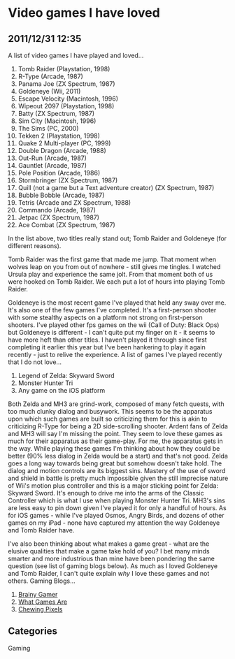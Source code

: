 # Video games I have loved

## 2011/12/31 12:35
A list of video games I have played and loved...

1. Tomb Raider (Playstation, 1998)
2. R-Type (Arcade, 1987)
3. Panama Joe (ZX Spectrum, 1987)
4. Goldeneye (Wii, 2011)
5. Escape Velocity (Macintosh, 1996)
6. Wipeout 2097 (Playstation, 1998)
7. Batty (ZX Spectrum, 1987)
8. Sim City (Macintosh, 1996)
9. The Sims (PC, 2000)
10. Tekken 2 (Playstation, 1998)
11. Quake 2 Multi-player (PC, 1999)
12. Double Dragon (Arcade, 1988)
13. Out-Run (Arcade, 1987)
14. Gauntlet (Arcade, 1987)
15. Pole Position (Arcade, 1986)
16. Stormbringer (ZX Spectrum, 1987)
17. Quill (not a game but a Text adventure creator) (ZX Spectrum, 1987)
18. Bubble Bobble (Arcade, 1987)
19. Tetris (Arcade and ZX Spectrum, 1988)
20. Commando (Arcade, 1987)
21. Jetpac (ZX Spectrum, 1987)
22. Ace Combat (ZX Spectrum, 1987)

In the list above, two titles really stand out; Tomb Raider and 
Goldeneye (for different reasons).

Tomb Raider was the first game that made me jump. That moment when 
wolves leap on you from out of nowhere - still gives me tingles. I 
watched Ursula play and experience the same jolt. From that moment both 
of us were hooked on Tomb Raider. We each put a lot of hours into 
playing Tomb Raider.

Goldeneye is the most recent game I've played that held any sway over 
me. It's also one of the few games I've completed. It's a first-person 
shooter with some stealthy aspects on a platform not strong on 
first-person shooters. I've played other fps games on the wii (Call of 
Duty: Black Ops) but Goldeneye is different - I can't quite put my 
finger on it - it seems to have more heft than other titles. I haven't 
played it through since first completing it earlier this year but I've 
been hankering to play it again recently - just to relive the experience.
A list of games I've played recently that I do not love...

1. Legend of Zelda: Skyward Sword 
2. Monster Hunter Tri 
3. Any game on the iOS platform

Both Zelda and MH3 are grind-work, composed of many fetch quests, with 
too much clunky dialog and busywork. This seems to be the apparatus upon 
which such games are built so criticizing them for this is akin to 
criticizing R-Type for being a 2D side-scrolling shooter. Ardent fans of 
Zelda and MH3 will say I'm missing the point. They seem to love these 
games as much for their apparatus as their game-play. For me, the 
apparatus gets in the way. While playing these games I'm thinking about 
how they could be better (90% less dialog in Zelda would be a start) and 
that's not good. Zelda goes a long way towards being great but somehow 
doesn't take hold. The dialog and motion controls are its biggest sins. 
Mastery of the use of sword and shield in battle is pretty much 
impossible given the still imprecise nature of Wii's motion plus 
controller and this is a major sticking point for Zelda: Skyward Sword. 
It's enough to drive me into the arms of the Classic Controller which is 
what I use when playing Monster Hunter Tri. MH3's sins are less easy to 
pin down given I've played it for only a handful of hours.
As for iOS games - while I've played Osmos, Angry Birds, and dozens of 
other games on my iPad - none have captured my attention the way Goldeneye 
and Tomb Raider have.

I've also been thinking about what makes a game great - what are the 
elusive qualities that make a game take hold of you? I bet many minds 
smarter and more industrious than mine have been pondering the same 
question (see list of gaming blogs below). As much as I loved Goldeneye 
and Tomb Raider, I can't quite explain *why* I love these games and not others.
Gaming Blogs...

1. [Brainy Gamer](http://www.brainygamer.com/)
2. [What Games Are](http://whatgamesare.com/)
3. [Chewing Pixels](http://www.chewingpixels.com/)

## Categories
Gaming
